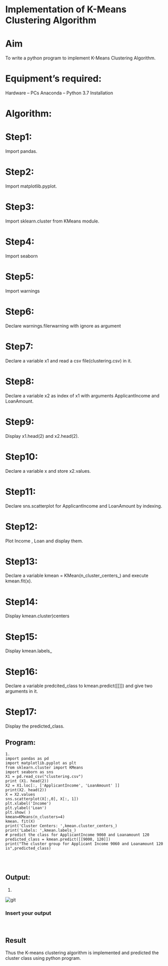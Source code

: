 # Implementation of K-Means Clustering Algorithm
# Aim
To write a python program to implement K-Means Clustering Algorithm.

# Equipment’s required:
Hardware – PCs
Anaconda – Python 3.7 Installation
# Algorithm:
# Step1:
Import pandas.

# Step2:
Import matplotlib.pyplot.

# Step3:
Import sklearn.cluster from KMeans module.

# Step4:
Import seaborn

# Step5:
Import warnings

# Step6:
Declare warnings.filerwarning with ignore as argument

# Step7:
Declare a variable x1 and read a csv file(clustering.csv) in it.

# Step8:
Declare a variable x2 as index of x1 with arguments ApplicantIncome and LoanAmount.

# Step9:
Display x1.head(2) and x2.head(2).

# Step10:
Declare a variable x and store x2.values.

# Step11:
Declare sns.scatterplot for ApplicantIncome and LoanAmount by indexing.

# Step12:
Plot Income , Loan and display them.

# Step13:
Declare a variable kmean = KMean(n_cluster_centers_) and execute kmean.fit(x).

# Step14:
Display kmean.cluster)centers

# Step15:
Display kmean.labels_

# Step16:
Declare a variable predcited_class to kmean.predict([[]]) and give two arguments in it.

# Step17:
Display the predicted_class.


## Program:
```
1.
import pandas as pd
import matplotlib.pyplot as plt
from sklearn.cluster import KMeans
import seaborn as sns
X1 = pd.read_csv("clustering.csv")
print (X1. head(2))
X2 = X1.loc[:, ['ApplicantIncome', 'LoanAmount' ]]
print(X2. head(2))
X = X2.values
sns.scatterplot(X[:,0], X[:, 1])
plt.xlabel('Income')
plt.ylabel('Loan')
plt.show( )
kmean=KMeans(n_clusters=4)
kmean. fit(X)
print('Cluster Centers: ',kmean.cluster_centers_)
print('Labels: ',kmean.labels_)
# predict the class for ApplicantIncome 9060 and Loanamount 120
predicted_class = kmean.predict([[9000, 120]])
print("The cluster group for Applicant Income 9060 and Loanamount 120 is",predicted_class)




```
## Output:

1.
![git](clustering.png)




### Insert your output

<br>

## Result
Thus the K-means clustering algorithm is implemented and predicted the cluster class using python program.
